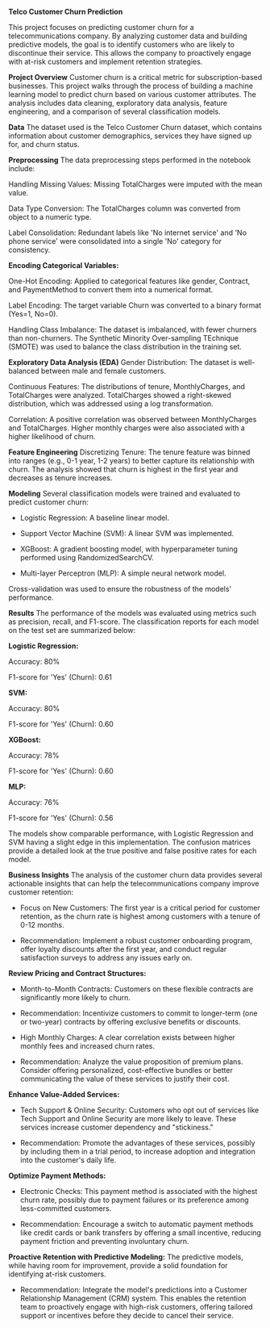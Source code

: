 **Telco Customer Churn Prediction**

This project focuses on predicting customer churn for a telecommunications company. By analyzing customer data and building predictive models, the goal is to identify customers who are likely to discontinue their service. This allows the company to proactively engage with at-risk customers and implement retention strategies.

**Project Overview**
Customer churn is a critical metric for subscription-based businesses. This project walks through the process of building a machine learning model to predict churn based on various customer attributes. The analysis includes data cleaning, exploratory data analysis, feature engineering, and a comparison of several classification models.

**Data**
The dataset used is the Telco Customer Churn dataset, which contains information about customer demographics, services they have signed up for, and churn status.

**Preprocessing**
The data preprocessing steps performed in the notebook include:

Handling Missing Values: Missing TotalCharges were imputed with the mean value.

Data Type Conversion: The TotalCharges column was converted from object to a numeric type.

Label Consolidation: Redundant labels like 'No internet service' and 'No phone service' were consolidated into a single 'No' category for consistency.

**Encoding Categorical Variables:**

One-Hot Encoding: Applied to categorical features like gender, Contract, and PaymentMethod to convert them into a numerical format.

Label Encoding: The target variable Churn was converted to a binary format (Yes=1, No=0).

Handling Class Imbalance: The dataset is imbalanced, with fewer churners than non-churners. The Synthetic Minority Over-sampling TEchnique (SMOTE) was used to balance the class distribution in the training set.

**Exploratory Data Analysis (EDA)**
Gender Distribution: The dataset is well-balanced between male and female customers.

Continuous Features: The distributions of tenure, MonthlyCharges, and TotalCharges were analyzed. TotalCharges showed a right-skewed distribution, which was addressed using a log transformation.

Correlation: A positive correlation was observed between MonthlyCharges and TotalCharges. Higher monthly charges were also associated with a higher likelihood of churn.

**Feature Engineering**
Discretizing Tenure: The tenure feature was binned into ranges (e.g., 0-1 year, 1-2 years) to better capture its relationship with churn. The analysis showed that churn is highest in the first year and decreases as tenure increases.

**Modeling**
Several classification models were trained and evaluated to predict customer churn:

- Logistic Regression: A baseline linear model.

- Support Vector Machine (SVM): A linear SVM was implemented.

- XGBoost: A gradient boosting model, with hyperparameter tuning performed using RandomizedSearchCV.

- Multi-layer Perceptron (MLP): A simple neural network model.

Cross-validation was used to ensure the robustness of the models' performance.

**Results**
The performance of the models was evaluated using metrics such as precision, recall, and F1-score. The classification reports for each model on the test set are summarized below:

**Logistic Regression:**

Accuracy: 80%

F1-score for 'Yes' (Churn): 0.61

**SVM:**

Accuracy: 80%

F1-score for 'Yes' (Churn): 0.60

**XGBoost:**

Accuracy: 78%

F1-score for 'Yes' (Churn): 0.60

**MLP:**

Accuracy: 76%

F1-score for 'Yes' (Churn): 0.56

The models show comparable performance, with Logistic Regression and SVM having a slight edge in this implementation. The confusion matrices provide a detailed look at the true positive and false positive rates for each model.

**Business Insights**
The analysis of the customer churn data provides several actionable insights that can help the telecommunications company improve customer retention:

- Focus on New Customers: The first year is a critical period for customer retention, as the churn rate is highest among customers with a tenure of 0-12 months.

- Recommendation: Implement a robust customer onboarding program, offer loyalty discounts after the first year, and conduct regular satisfaction surveys to address any issues early on.

**Review Pricing and Contract Structures:**

- Month-to-Month Contracts: Customers on these flexible contracts are significantly more likely to churn.

- Recommendation: Incentivize customers to commit to longer-term (one or two-year) contracts by offering exclusive benefits or discounts.

- High Monthly Charges: A clear correlation exists between higher monthly fees and increased churn rates.

- Recommendation: Analyze the value proposition of premium plans. Consider offering personalized, cost-effective bundles or better communicating the value of these services to justify their cost.

**Enhance Value-Added Services:**

- Tech Support & Online Security: Customers who opt out of services like Tech Support and Online Security are more likely to leave. These services increase customer dependency and "stickiness."

- Recommendation: Promote the advantages of these services, possibly by including them in a trial period, to increase adoption and integration into the customer's daily life.

**Optimize Payment Methods:**

- Electronic Checks: This payment method is associated with the highest churn rate, possibly due to payment failures or its preference among less-committed customers.

- Recommendation: Encourage a switch to automatic payment methods like credit cards or bank transfers by offering a small incentive, reducing payment friction and preventing involuntary churn.

**Proactive Retention with Predictive Modeling:** The predictive models, while having room for improvement, provide a solid foundation for identifying at-risk customers.

- Recommendation: Integrate the model's predictions into a Customer Relationship Management (CRM) system. This enables the retention team to proactively engage with high-risk customers, offering tailored support or incentives before they decide to cancel their service.
